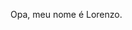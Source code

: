 Opa, meu nome é Lorenzo.

<!---
Lorenzofcc06/Lorenzofcc06 is a ✨ special ✨ repository because its `README.md` (this file) appears on your GitHub profile.
You can click the Preview link to take a look at your changes.
--->
